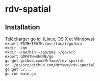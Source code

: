 # rdv-spatial

## Installation
Télécharger go [ici](https://golang.org/dl/) (Linux, OS X et Windows)                     
`export PATH=$PATH:/usr/local/go/bin`                                                  
`mkdir ~/go`      
`mkdir ~/go/bin ~/go/pkg ~/go/src`                               
`export GOPATH=$HOME/go`                             
`go get github.com/MrYawe/rdv-spatial`                                 
`cd ~/go/src/github.com/MrYawe/rdv-spatial`               
`go get ./...`                  
`go run main.go`                                                        
